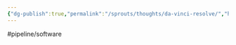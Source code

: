 ```yaml
---
{"dg-publish":true,"permalink":"/sprouts/thoughts/da-vinci-resolve/","hide":true}
---
```


#pipeline/software